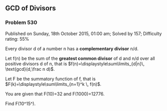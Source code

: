 GCD of Divisors
---------------

### Problem 530

Published on Sunday, 18th October 2015, 01:00 am; Solved by 157;
Difficulty rating: 55%

Every divisor d of a number n has a **complementary divisor** n/d.

Let f(n) be the sum of the **greatest common divisor** of d and n/d over
all positive divisors d of n, that is
\$f(n)=\\displaystyle\\sum\\limits\_{d|n}\\, \\text{gcd}(d,\\frac n
d)\$.

Let F be the summatory function of f, that is
\$F(k)=\\displaystyle\\sum\\limits\_{n=1}\^k \\, f(n)\$.

You are given that F(10)=32 and F(1000)=12776.

Find F(10^15^).
